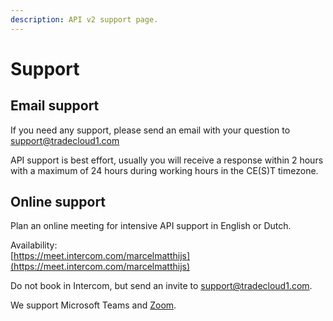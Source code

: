 ```yaml
---
description: API v2 support page.
---
```


# Support

## Email support

If you need any support, please send an email with your question to [support@tradecloud1.com](mailto:support@tradecloud1.com)

API support is best effort, usually you will receive a response within 2 hours with a maximum of 24 hours during working hours in the CE\(S\)T timezone.

## Online support

Plan an online meeting for intensive API support in English or Dutch.

Availability:  
[https://meet.intercom.com/marcelmatthijs](https://meet.intercom.com/marcelmatthijs)  

Do not book in Intercom, but send an invite to [support@tradecloud1.com](mailto:support@tradecloud1.com).

We support Microsoft Teams and [Zoom](https://zoom.us/).

